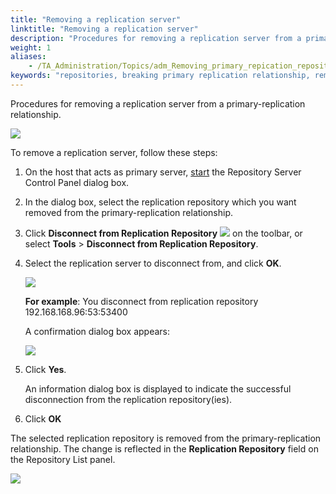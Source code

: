 ```yaml
--- 
title: "Removing a replication server"
linktitle: "Removing a replication server"
description: "Procedures for removing a replication server from a primary-replication relationship."
weight: 1
aliases: 
    - /TA_Administration/Topics/adm_Removing_primary_repication_repository.html
keywords: "repositories, breaking primary replication relationship, removing replication server, breaking primary replication relationship, replication repositories, removing"
---
```


Procedures for removing a replication server from a primary-replication relationship.

![](/images/TA_Administration/Images/Replication_primary_relationship_1.png)

To remove a replication server, follow these steps:

1.  On the host that acts as primary server, [start](/administration-guide/repository-server-management/launching-the-repository-server-control-panel) the Repository Server Control Panel dialog box.

2.  In the dialog box, select the replication repository which you want removed from the primary-replication relationship.

3.  Click **Disconnect from Replication Repository** ![](/images/TA_Administration/Images/btn_break_primary_server.png) on the toolbar, or select **Tools** \> **Disconnect from Replication Repository**.

4.  Select the replication server to disconnect from, and click **OK**.

    ![](/images/TA_Administration/Images/admin_RS_dlg_replication_8.png)

    **For example**: You disconnect from replication repository 192.168.168.96:53:53400

    A confirmation dialog box appears:

    ![](/images/TA_Administration/Images/admin_RS_dlg_remove_ReplicaRepo_dlg.png)

5.  Click **Yes**.

    An information dialog box is displayed to indicate the successful disconnection from the replication repository\(ies\).

6.  Click **OK**


The selected replication repository is removed from the primary-replication relationship. The change is reflected in the **Replication Repository** field on the Repository List panel.

![](/images/TA_Administration/Images/Replication_primary_relationship_2.png)


